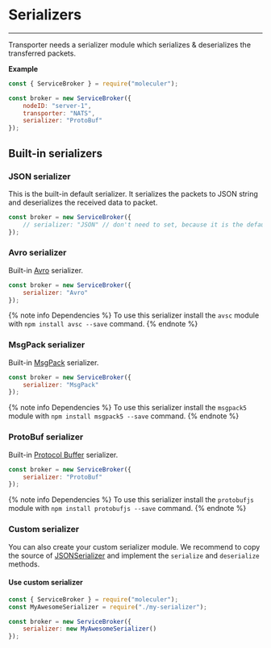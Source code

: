 # Serializers

---

Transporter needs a serializer module which serializes & deserializes the transferred packets.

**Example**

```js
const { ServiceBroker } = require("moleculer");

const broker = new ServiceBroker({
    nodeID: "server-1",
    transporter: "NATS",
    serializer: "ProtoBuf"
});
```

## Built-in serializers

### JSON serializer

This is the built-in default serializer. It serializes the packets to JSON string and deserializes the received data to packet.

```js
const broker = new ServiceBroker({
    // serializer: "JSON" // don't need to set, because it is the default
});
```

### Avro serializer

Built-in [Avro](https://github.com/mtth/avsc) serializer.

```js
const broker = new ServiceBroker({
    serializer: "Avro"
});
```

{% note info Dependencies %}
To use this serializer install the `avsc` module with `npm install avsc --save` command.
{% endnote %}

### MsgPack serializer

Built-in [MsgPack](https://github.com/mcollina/msgpack5) serializer.

```js
const broker = new ServiceBroker({
    serializer: "MsgPack"
});
```

{% note info Dependencies %}
To use this serializer install the `msgpack5` module with `npm install msgpack5 --save` command.
{% endnote %}

### ProtoBuf serializer

Built-in [Protocol Buffer](https://developers.google.com/protocol-buffers/) serializer.

```js
const broker = new ServiceBroker({
    serializer: "ProtoBuf"
});
```

{% note info Dependencies %}
To use this serializer install the `protobufjs` module with `npm install protobufjs --save` command.
{% endnote %}

### Custom serializer

You can also create your custom serializer module. We recommend to copy the source of [JSONSerializer](https://github.com/moleculerjs/moleculer/blob/master/src/serializers/json.js) and implement the `serialize` and `deserialize` methods.

#### Use custom serializer

```js
const { ServiceBroker } = require("moleculer");
const MyAwesomeSerializer = require("./my-serializer");

const broker = new ServiceBroker({
    serializer: new MyAwesomeSerializer()
});
```
